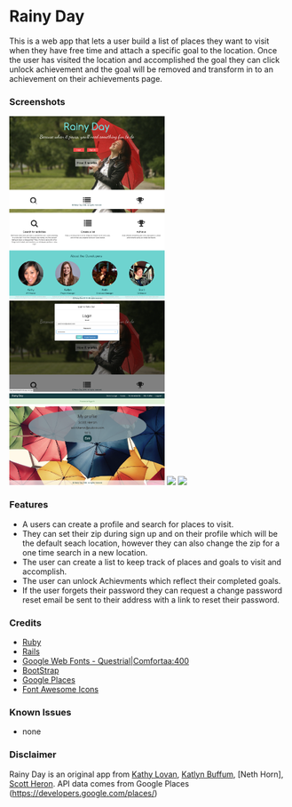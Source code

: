 # Rainy Day
This is a web app that lets a user build a list of places they want to visit when they have free time and attach a specific goal to the location. Once the user has visited the location and accomplished the goal they can click unlock achievement and the goal will be removed and transform in to an achievement on their achievements page. 

### Screenshots
<img src="./screenshots/1.png" width="280">
<img src="./screenshots/2.png" width="280">
<img src="./screenshots/3.png" width="280">
<img src="./screenshots/4.png" width="280">
<img src="./screenshots/5.png" width="280">
<img src="./screenshots/6.png" width="280">

### Features
* A users can create a profile and search for places to visit.
* They can set their zip during sign up and on their profile which will be the default seach location, however they can also change the zip for a one time search in a new location.
* The user can create a list to keep track of places and goals to visit and accomplish.
* The user can unlock Achievments which reflect their completed goals.
* If the user forgets their password they can request a change password reset email be sent to their address with a link to reset their password. 

### Credits
* [Ruby](https://www.ruby-lang.org/en/)
* [Rails](http://rubyonrails.org/)
* [Google Web Fonts - Questrial|Comfortaa:400](http://google.com/fonts)
* [BootStrap](https://netdna.bootstrapcdn.com)
* [Google Places](https://developers.google.com/places/)
* [Font Awesome Icons](https://fortawesome.github.io/Font-Awesome/icons/)

### Known Issues
* none

### Disclaimer
Rainy Day is an original app from [Kathy Lovan](https://github.com/katiosity), [Katlyn Buffum](https://github.com/k-buffum), [Neth Horn], [Scott Heron](https://github.com/scottheron/). API data comes from Google Places (https://developers.google.com/places/)
